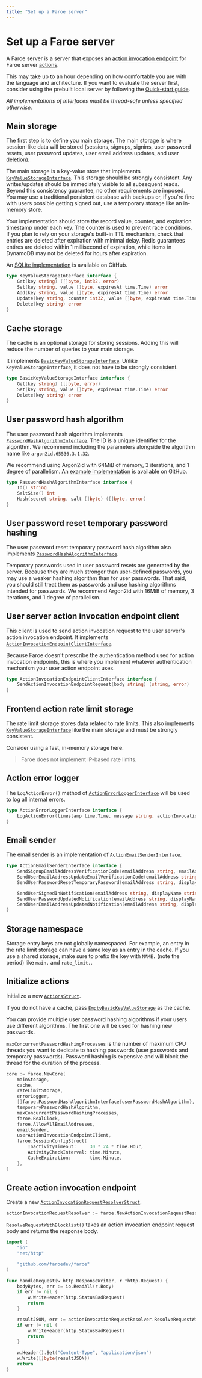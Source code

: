 ```yaml
---
title: "Set up a Faroe server"
---
```


# Set up a Faroe server

A Faroe server is a server that exposes an [action invocation endpoint]() for Faroe server [actions]().

This may take up to an hour depending on how comfortable you are with the language and architecture. If you want to evaluate the server first, consider using the prebuilt local server by following the [Quick-start guide]().

_All implementations of interfaces must be thread-safe unless specified otherwise._

## Main storage

The first step is to define you main storage. The main storage is where session-like data will be stored (sessions, signups, signins, user password resets, user password updates, user email address updates, and user deletion).

The main storage is a key-value store that implements [`KeyValueStorageInterface`](). This storage should be strongly consistent. Any writes/updates should be immediately visible to all subsequent reads. Beyond this consistency guarantee, no other requirements are imposed. You may use a traditional persistent database with backups or, if you're fine with users possible getting signed out, use a temporary storage like an in-memory store.

Your implementation should store the record value, counter, and expiration timestamp under each key. The counter is used to prevent race conditions. If you plan to rely on your storage's built-in TTL mechanism, check that entries are deleted after expiration with minimal delay. Redis guarantees entires are deleted within 1 millisecond of expiration, while items in DynamoDB may not be deleted for hours after expiration.

An [SQLite implementation]() is available on GitHub.

```go
type KeyValueStorageInterface interface {
	Get(key string) ([]byte, int32, error)
	Set(key string, value []byte, expiresAt time.Time) error
	Add(key string, value []byte, expiresAt time.Time) error
	Update(key string, counter int32, value []byte, expiresAt time.Time) error
	Delete(key string) error
}
```

## Cache storage

The cache is an optional storage for storing sessions. Adding this will reduce the number of queries to your main storage.

It implements [`BasicKeyValueStorageInterface`](). Unlike `KeyValueStorageInterface`, it does not have to be strongly consistent.

```go
type BasicKeyValueStorageInterface interface {
	Get(key string) ([]byte, error)
	Set(key string, value []byte, expiresAt time.Time) error
	Delete(key string) error
}
```

## User password hash algorithm

The user password hash algorithm implements [`PasswordHashAlgorithmInterface`](). The ID is a unique identifier for the algorithm. We recommend including the parameters alongside the algorithm name like `argon2id.65536.3.1.32`.

We recommend using Argon2id with 64MiB of memory, 3 iterations, and 1 degree of parallelism. An [example implementation]() is available on GitHub.

```go
type PasswordHashAlgorithmInterface interface {
	Id() string
	SaltSize() int
	Hash(secret string, salt []byte) ([]byte, error)
}
```

## User password reset temporary password hashing

The user password reset temporary password hash algorithm also implements [`PasswordHashAlgorithmInterface`]().

Temporary passwords used in user password resets are generated by the server. Because they are much stronger than user-defined passwords, you may use a weaker hashing algorithm than for user passwords. That said, you should still treat them as passwords and use hashing algorithms intended for passwords. We recommend Argon2id with 16MiB of memory, 3 iterations, and 1 degree of parallelism.

## User server action invocation endpoint client

This client is used to send action invocation request to the user server's action invocation endpoint. It implements [`ActionInvocationEndpointClientInterface`]().

Because Faroe doesn't prescribe the authentication method used for action invocation endpoints, this is where you implement whatever authentication mechanism your user action endpoint uses.

```go
type ActionInvocationEndpointClientInterface interface {
	SendActionInvocationEndpointRequest(body string) (string, error)
}
```

## Frontend action rate limit storage

The rate limit storage stores data related to rate limits. This also implements [`KeyValueStorageInterface`]() like the main storage and must be strongly consistent.

Consider using a fast, in-memory storage here.

> Faroe does not implement IP-based rate limits.

## Action error logger

The `LogActionError()` method of [`ActionErrorLoggerInterface`]() will be used to log all internal errors.

```go
type ActionErrorLoggerInterface interface {
	LogActionError(timestamp time.Time, message string, actionInvocationId string, action string)
}
```

## Email sender

The email sender is an implementation of [`ActionEmailSenderInterface`]().

```go
type ActionEmailSenderInterface interface {
	SendSignupEmailAddressVerificationCode(emailAddress string, emailAddressVerificationCode string) error
	SendUserEmailAddressUpdateEmailVerificationCode(emailAddress string, displayName string, emailAddressVerificationCode string) error
	SendUserPasswordResetTemporaryPassword(emailAddress string, displayName string, temporaryPassword string) error

	SendUserSignedInNotification(emailAddress string, displayName string) error
	SendUserPasswordUpdatedNotification(emailAddress string, displayName string) error
	SendUserEmailAddressUpdatedNotification(emailAddress string, displayName string, newEmailAddress string) error
}
```

## Storage namespace

Storage entry keys are not globally namespaced. For example, an entry in the rate limit storage can have a same key as an entry in the cache. If you use a shared storage, make sure to prefix the key with `NAME.` (note the period) like `main.` and `rate_limit.`.

## Initialize actions

Initialize a new [`ActionsStruct`]().

If you do not have a cache, pass [`EmptyBasicKeyValueStorage`]() as the cache.

You can provide multiple user password hashing algorithms if your users use different algorithms. The first one will be used for hashing new passwords.

`maxConcurrentPasswordHashingProcesses` is the number of maximum CPU threads you want to dedicate to hashing passwords (user passwords and temporary passwords). Password hashing is expensive and will block the thread for the duration of the process.

```go
core := faroe.NewCore(
	mainStorage,
	cache,
	rateLimitStorage,
	errorLogger,
	[]faroe.PasswordHashAlgorithmInterface{userPasswordHashAlgorithm},
	temporaryPasswordHashAlgorithm,
	maxConcurrentPasswordHashingProcesses,
	faroe.RealClock,
	faroe.AllowAllEmailAddresses,
	emailSender,
	userActionInvocationEndpointClient,
	faroe.SessionConfigStruct{
		InactivityTimeout:     30 * 24 * time.Hour,
		ActivityCheckInterval: time.Minute,
		CacheExpiration:       time.Minute,
	},
)
```

## Create action invocation endpoint

Create a new [`ActionInvocationRequestResolverStruct`]().

```go
actionInvocationRequestResolver := faroe.NewActionInvocationRequestResolver(actions)
```

`ResolveRequestWithBlocklist()` takes an action invocation endpoint request body and returns the response body.

```go
import (
    "io"
	"net/http"

    "github.com/faroedev/faroe"
)

func handleRequest(w http.ResponseWriter, r *http.Request) {
    bodyBytes, err := io.ReadAll(r.Body)
	if err != nil {
		w.WriteHeader(http.StatusBadRequest)
		return
	}

	resultJSON, err := actionInvocationRequestResolver.ResolveRequestWithBlocklist(string(bodyBytes), nil)
	if err != nil {
		w.WriteHeader(http.StatusBadRequest)
		return
	}

	w.Header().Set("Content-Type", "application/json")
	w.Write([]byte(resultJSON))
	return
}
```
